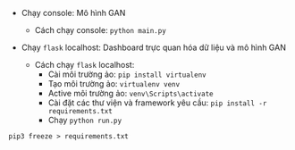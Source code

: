 * Chạy console: Mô hình GAN

    - Cách chạy console: `python main.py`

* Chạy `flask` localhost: Dashboard trực quan hóa dữ liệu và mô hình GAN

    - Cách chạy `flask` localhost:
        - Cài môi trường ảo: `pip install virtualenv`
        - Tạo môi trường ảo: `virtualenv venv`
        - Active môi trường ảo: `venv\Scripts\activate`
        - Cài đặt các thư viện và framework yêu cầu: `pip install -r requirements.txt`
        - Chạy `python run.py`

`pip3 freeze > requirements.txt`